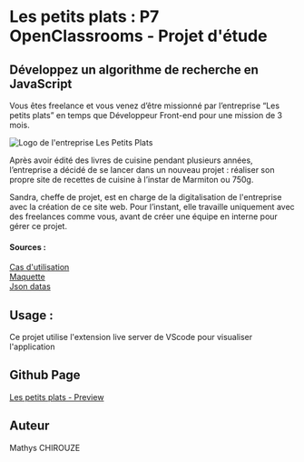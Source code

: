 # Les petits plats : P7 OpenClassrooms - Projet d'étude  

## Développez un algorithme de recherche en JavaScript  

Vous êtes freelance et vous venez d’être missionné par l’entreprise “Les petits plats” en temps que Développeur Front-end pour une mission de 3 mois. 

![Logo de l'entreprise Les Petits Plats](https://user.oc-static.com/upload/2020/08/14/15973932905401_logo%20%281%29.png)

Après avoir édité des livres de cuisine pendant plusieurs années, l’entreprise a décidé de se lancer dans un nouveau projet : réaliser son propre site de recettes de cuisine à l’instar de Marmiton ou 750g.  

Sandra, cheffe de projet, est en charge de la digitalisation de l'entreprise avec la création de ce site web. Pour l’instant, elle travaille uniquement avec des freelances comme vous, avant de créer une équipe en interne pour gérer ce projet.  

#### Sources :
[Cas d'utilisation](https://s3-eu-west-1.amazonaws.com/course.oc-static.com/projects/Front-End+V2/P6+Algorithms/Cas+d%E2%80%99utilisation+%2303+Filtrer+les+recettes+dans+l%E2%80%99interface+utilisateur.pdf)  
[Maquette](https://www.figma.com/file/xqeE1ZKlHUWi2Efo8r73NK)  
[Json datas](https://github.com/OpenClassrooms-Student-Center/P11-front-end-search-engine) 

## Usage :

Ce projet utilise l'extension live server de VScode pour visualiser l'application  

## Github Page

[Les petits plats - Preview](https://dratatin.github.io/MathysChirouze_7_17032022/)

## Auteur
Mathys CHIROUZE

